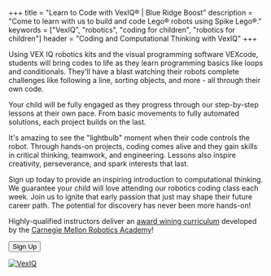 +++
title = "Learn to Code with VexIQ&reg; | Blue Ridge Boost"
description = "Come to learn with us to build and code Lego&reg; robots using Spike Lego&reg;."
keywords = ["VexIQ", "robotics",  "coding for children", "robotics for children"]
header = "Coding and Computational Thinking with VexIQ"
+++

<p></p>

<div class="container"> 
    <div class="row">
        <div class="col-8">
            <p>Using VEX IQ robotics kits and the visual programming software VEXcode, students will bring codes to life as they learn programming basics like loops and conditionals. They'll have a blast watching their robots complete challenges like following a line, sorting objects, and more - all through their own code.</p><p>
            Your child will be fully engaged as they progress through our step-by-step lessons at their own pace. From basic movements to fully automated solutions, each project builds on the last.</p><p>
            It's amazing to see the "lightbulb" moment when their code controls the robot. Through hands-on projects, coding comes alive and they gain skills in critical thinking, teamwork, and engineering. Lessons also inspire creativity, perseverance, and spark interests that last.</p><p>
            Sign up today to provide an inspiring introduction to computational thinking. We guarantee your child will love attending our robotics coding class each week. Join us to ignite that early passion that just may shape their future career path. The potential for discovery has never been more hands-on!</p><p>
            Highly-qualified instructors deliver an <a href="https://www.cs2n.org/u/track_progress?id=655">award wining curriculum</a> developed by the <a href="https://www.cmu.edu/roboticsacademy/">Carnegie Mellon Robotics Academy</a>!</p>
            <p><a href="https://winter-24-vexiq.cheddarup.com/"><button class="button-8" role="button">Sign Up</button></a></p>
        </div>
        <div class="col-4">
            <a href="https://www.vexrobotics.com/228-8899.html"><img alt="VexIQ" src="/images/vex_iq.webp" class="img-fluid"></a>
        </div>
    </div>
</div>

